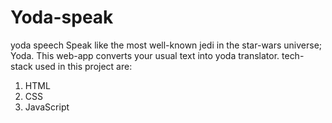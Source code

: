 # Yoda-speak
yoda speech
Speak like the most well-known jedi in the star-wars universe; Yoda. This web-app converts your usual text into yoda translator.
tech-stack used in this project are:
  1. HTML
  2. CSS
  3. JavaScript
